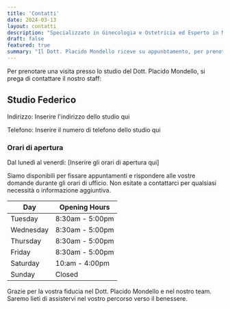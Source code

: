 ```yaml
---
title: 'Contatti'
date: 2024-03-13
layout: contatti
description: "Specializzato in Ginecologia e Ostetricia ed Esperto in Malattie Sessualmente Trasmissibili"
draft: false
featured: true
summary: "Il Dott. Placido Mondello riceve su appunbtamento, per prenotare una visita si prega di contattare il nostro staff"
---
```


Per prenotare una visita presso lo studio del Dott. Placido Mondello, si prega di contattare il nostro staff:

## Studio Federico

Indirizzo: Inserire l'indirizzo dello studio qui

Telefono: Inserire il numero di telefono dello studio qui

### Orari di apertura
Dal lunedì al venerdì: [Inserire gli orari di apertura qui]

Siamo disponibili per fissare appuntamenti e rispondere alle vostre domande durante gli orari di ufficio. Non esitate a contattarci per qualsiasi necessità o informazione aggiuntiva.

| Day       | Opening Hours   |
| --------- | --------------- |
| Tuesday   | 8:30am - 5:00pm |
| Wednesday | 8:30am - 5:00pm |
| Thursday  | 8:30am - 5:00pm |
| Friday    | 8:30am - 5:00pm |
| Saturday  | 10:am - 4:00pm  |
| Sunday    | Closed          |

Grazie per la vostra fiducia nel Dott. Placido Mondello e nel nostro team. Saremo lieti di assistervi nel vostro percorso verso il benessere.